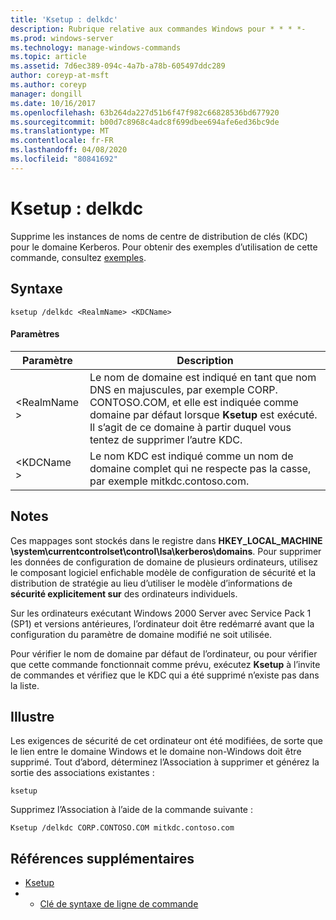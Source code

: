 ```yaml
---
title: 'Ksetup : delkdc'
description: Rubrique relative aux commandes Windows pour * * * *-
ms.prod: windows-server
ms.technology: manage-windows-commands
ms.topic: article
ms.assetid: 7d6ec389-094c-4a7b-a78b-605497ddc289
author: coreyp-at-msft
ms.author: coreyp
manager: dongill
ms.date: 10/16/2017
ms.openlocfilehash: 63b264da227d51b6f47f982c66828536bd677920
ms.sourcegitcommit: b00d7c8968c4adc8f699dbee694afe6ed36bc9de
ms.translationtype: MT
ms.contentlocale: fr-FR
ms.lasthandoff: 04/08/2020
ms.locfileid: "80841692"
---
```

# <a name="ksetupdelkdc"></a>Ksetup : delkdc



Supprime les instances de noms de centre de distribution de clés (KDC) pour le domaine Kerberos. Pour obtenir des exemples d’utilisation de cette commande, consultez [exemples](#BKMK_Examples).

## <a name="syntax"></a>Syntaxe

```
ksetup /delkdc <RealmName> <KDCName>
```

#### <a name="parameters"></a>Paramètres

|Paramètre|Description|
|---------|-----------|
|\<RealmName >|Le nom de domaine est indiqué en tant que nom DNS en majuscules, par exemple CORP. CONTOSO.COM, et elle est indiquée comme domaine par défaut lorsque **Ksetup** est exécuté. Il s’agit de ce domaine à partir duquel vous tentez de supprimer l’autre KDC.|
|\<KDCName >|Le nom KDC est indiqué comme un nom de domaine complet qui ne respecte pas la casse, par exemple mitkdc.contoso.com.|

## <a name="remarks"></a>Notes

Ces mappages sont stockés dans le registre dans **HKEY_LOCAL_MACHINE \system\currentcontrolset\control\lsa\kerberos\domains**. Pour supprimer les données de configuration de domaine de plusieurs ordinateurs, utilisez le composant logiciel enfichable modèle de configuration de sécurité et la distribution de stratégie au lieu d’utiliser le modèle d’informations de **sécurité explicitement sur** des ordinateurs individuels.

Sur les ordinateurs exécutant Windows 2000 Server avec Service Pack 1 (SP1) et versions antérieures, l’ordinateur doit être redémarré avant que la configuration du paramètre de domaine modifié ne soit utilisée.

Pour vérifier le nom de domaine par défaut de l’ordinateur, ou pour vérifier que cette commande fonctionnait comme prévu, exécutez **Ksetup** à l’invite de commandes et vérifiez que le KDC qui a été supprimé n’existe pas dans la liste.

## <a name="examples"></a><a name=BKMK_Examples></a>Illustre

Les exigences de sécurité de cet ordinateur ont été modifiées, de sorte que le lien entre le domaine Windows et le domaine non-Windows doit être supprimé. Tout d’abord, déterminez l’Association à supprimer et générez la sortie des associations existantes :
```
ksetup
```
Supprimez l’Association à l’aide de la commande suivante :
```
Ksetup /delkdc CORP.CONTOSO.COM mitkdc.contoso.com
```

## <a name="additional-references"></a>Références supplémentaires

-   [Ksetup](ksetup.md)
-   - [Clé de syntaxe de ligne de commande](command-line-syntax-key.md)